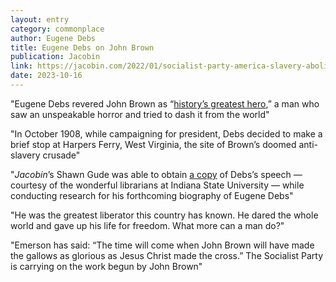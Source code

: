 ```yaml
---
layout: entry
category: commonplace
author: Eugene Debs
title: Eugene Debs on John Brown
publication: Jacobin
link: https://jacobin.com/2022/01/socialist-party-america-slavery-abolitionism-race-debs-unpublished
date: 2023-10-16
---
```


"Eugene Debs revered John Brown as “[history’s greatest hero](https://jacobinmag.com/2020/10/eugene-debs-john-brown),” a man who saw an unspeakable horror and tried to dash it from the world"

"In October 1908, while campaigning for president, Debs decided to make a brief stop at Harpers Ferry, West Virginia, the site of Brown’s doomed anti-slavery crusade"

"*Jacobin*’s Shawn Gude was able to obtain [a copy](https://shawngude.substack.com/p/eugene-debss-never-published-1908) of Debs’s speech — courtesy of the wonderful librarians at Indiana State University — while conducting research for his forthcoming biography of Eugene Debs"

"He was the greatest liberator this country has known. He dared the whole world and gave up his life for freedom. What more can a man do?"

"Emerson has said: “The time will come when John Brown will have made the gallows as glorious as Jesus Christ made the cross.” The Socialist Party is carrying on the work begun by John Brown"
